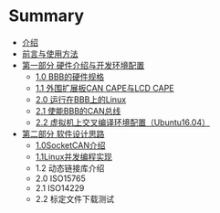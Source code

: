 # Summary

* [介绍](README.md)
* [前言与使用方法](Intro.md)
* [第一部分 硬件介绍与开发环境配置](Part1/Part1.md)
  * [1.0 BBB的硬件规格](Part1/1.0BBB_Hardware.md)
  * [1.1 外围扩展板CAN CAPE与LCD CAPE](Part1/1.1CAPE_Hardware.md)
  * [2.0 运行在BBB上的Linux](/Part1/2.0BBB_Linux.md)
  * [2.1 使能BBB的CAN总线](Part1/2.1BBB_CAN.md)
  * [2.2 虚拟机上交叉编译环境配置（Ubuntu16.04）](Part1/2.2Cross_Compiler.md)
* [第二部分 软件设计思路](/Part2/Part2.md)
  * [1.0SocketCAN介绍](/Part2/1.0Socketcan.md)
  * [1.1Linux并发编程实现](/Part2/1.1pthread.md)
  * 1.2 动态链接库介绍
  * 2.0 ISO15765
  * 2.1 ISO14229
  * 2.2 标定文件下载测试



